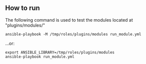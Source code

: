 ## How to run

The following command is used to test the modules located at "plugins/modules/"

````shell
ansible-playbook -M /tmp/roles/plugins/modules run_module.yml
````

...or:

````shell
export ANSIBLE_LIBRARY=/tmp/roles/plugins/modules
ansible-playbook run_module.yml
````
